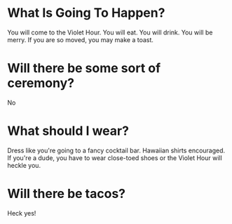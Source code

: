 # What Is Going To Happen?

You will come to the Violet Hour.  You will eat.  You will drink.  You will be merry.  If you are so moved, you may make a toast.

# Will there be some sort of ceremony?

No

# What should I wear?
Dress like you're going to a fancy cocktail bar.  Hawaiian shirts encouraged.  If you're a dude, you have to wear close-toed shoes or the Violet Hour will heckle you.

# Will there be tacos?
Heck yes!